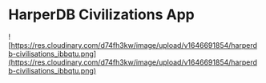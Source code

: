 # HarperDB Civilizations App

![https://res.cloudinary.com/d74fh3kw/image/upload/v1646691854/harperdb-civilisations_ibbqtu.png](https://res.cloudinary.com/d74fh3kw/image/upload/v1646691854/harperdb-civilisations_ibbqtu.png)